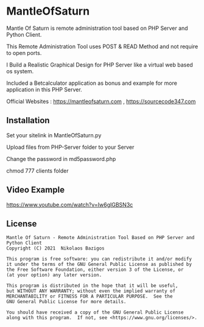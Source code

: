 # MantleOfSaturn
Mantle Of Saturn is remote administration tool based on PHP Server and Python Client.

This Remote Administration Tool uses POST & READ Method and not require to open ports.

I Build a Realistic Graphical Design for PHP Server like a virtual web based os system.

Included a Betcalculator application as bonus and example for more application in this PHP Server.

Official Websites : https://mantleofsaturn.com  , https://sourcecode347.com

## Installation ##
Set your sitelink in MantleOfSaturn.py

Upload files from PHP-Server folder to your Server

Change the password in md5password.php

chmod 777 clients folder

## Video Example ##
https://www.youtube.com/watch?v=Iw6gIGBSN3c

## License ##

    Mantle Of Saturn - Remote Administration Tool Based on PHP Server and Python Client
    Copyright (C) 2021  Nikolaos Bazigos

    This program is free software: you can redistribute it and/or modify
    it under the terms of the GNU General Public License as published by
    the Free Software Foundation, either version 3 of the License, or
    (at your option) any later version.

    This program is distributed in the hope that it will be useful,
    but WITHOUT ANY WARRANTY; without even the implied warranty of
    MERCHANTABILITY or FITNESS FOR A PARTICULAR PURPOSE.  See the
    GNU General Public License for more details.

    You should have received a copy of the GNU General Public License
    along with this program.  If not, see <https://www.gnu.org/licenses/>.
